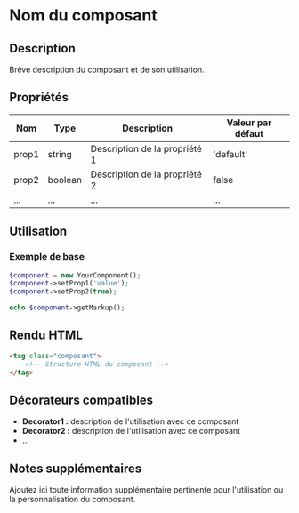 # Nom du composant

## Description

Brève description du composant et de son utilisation.

## Propriétés

| Nom   | Type    | Description                   | Valeur par défaut |
| ----- | ------- | ----------------------------- | ----------------- |
| prop1 | string  | Description de la propriété 1 | 'default'         |
| prop2 | boolean | Description de la propriété 2 | false             |
| ...   | ...     | ...                           | ...               |

## Utilisation

### Exemple de base

```php
$component = new YourComponent();
$component->setProp1('value');
$component->setProp2(true);

echo $component->getMarkup();
```

## Rendu HTML

```html
<tag class="composant">
	<!-- Structure HTML du composant -->
</tag>
```

## Décorateurs compatibles

- **Decorator1 :** description de l'utilisation avec ce composant
- **Decorator2 :** description de l'utilisation avec ce composant
- …

## Notes supplémentaires

Ajoutez ici toute information supplémentaire pertinente pour l'utilisation ou la personnalisation du composant.
